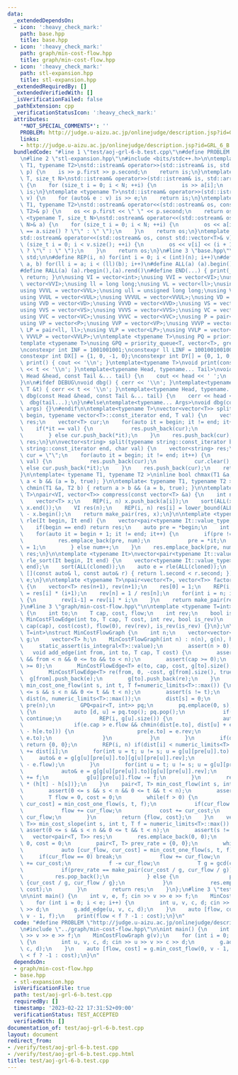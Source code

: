 ```yaml
---
data:
  _extendedDependsOn:
  - icon: ':heavy_check_mark:'
    path: base.hpp
    title: base.hpp
  - icon: ':heavy_check_mark:'
    path: graph/min-cost-flow.hpp
    title: graph/min-cost-flow.hpp
  - icon: ':heavy_check_mark:'
    path: stl-expansion.hpp
    title: stl-expansion.hpp
  _extendedRequiredBy: []
  _extendedVerifiedWith: []
  _isVerificationFailed: false
  _pathExtension: cpp
  _verificationStatusIcon: ':heavy_check_mark:'
  attributes:
    '*NOT_SPECIAL_COMMENTS*': ''
    PROBLEM: http://judge.u-aizu.ac.jp/onlinejudge/description.jsp?id=GRL_6_B
    links:
    - http://judge.u-aizu.ac.jp/onlinejudge/description.jsp?id=GRL_6_B
  bundledCode: "#line 1 \"test/aoj-grl-6-b.test.cpp\"\n#define PROBLEM \"http://judge.u-aizu.ac.jp/onlinejudge/description.jsp?id=GRL_6_B\"\
    \n#line 2 \"stl-expansion.hpp\"\n#include <bits/stdc++.h>\n\ntemplate <typename\
    \ T1, typename T2>\nstd::istream& operator>>(std::istream& is, std::pair<T1, T2>&\
    \ p) {\n    is >> p.first >> p.second;\n    return is;\n}\ntemplate <typename\
    \ T, size_t N>\nstd::istream& operator>>(std::istream& is, std::array<T, N>& a)\
    \ {\n    for (size_t i = 0; i < N; ++i) {\n        is >> a[i];\n    }\n    return\
    \ is;\n}\ntemplate <typename T>\nstd::istream& operator>>(std::istream& is, std::vector<T>&\
    \ v) {\n    for (auto& e : v) is >> e;\n    return is;\n}\ntemplate <typename\
    \ T1, typename T2>\nstd::ostream& operator<<(std::ostream& os, const std::pair<T1,\
    \ T2>& p) {\n    os << p.first << \" \" << p.second;\n    return os;\n}\ntemplate\
    \ <typename T, size_t N>\nstd::ostream& operator<<(std::ostream& os, const std::array<T,\
    \ N>& a) {\n    for (size_t i = 0; i < N; ++i) {\n        os << a[i] << (i + 1\
    \ == a.size() ? \"\" : \" \");\n    }\n    return os;\n}\ntemplate <typename T>\n\
    std::ostream& operator<<(std::ostream& os, const std::vector<T>& v) {\n    for\
    \ (size_t i = 0; i < v.size(); ++i) {\n        os << v[i] << (i + 1 == v.size()\
    \ ? \"\" : \" \");\n    }\n    return os;\n}\n#line 3 \"base.hpp\"\nusing namespace\
    \ std;\n\n#define REP(i, n) for(int i = 0; i < (int)(n); i++)\n#define FOR(i,\
    \ a, b) for(ll i = a; i < (ll)(b); i++)\n#define ALL(a) (a).begin(),(a).end()\n\
    #define RALL(a) (a).rbegin(),(a).rend()\n#define END(...) { print(__VA_ARGS__);\
    \ return; }\n\nusing VI = vector<int>;\nusing VVI = vector<VI>;\nusing VVVI =\
    \ vector<VVI>;\nusing ll = long long;\nusing VL = vector<ll>;\nusing VVL = vector<VL>;\n\
    using VVVL = vector<VVL>;\nusing ull = unsigned long long;\nusing VUL = vector<ull>;\n\
    using VVUL = vector<VUL>;\nusing VVVUL = vector<VVUL>;\nusing VD = vector<double>;\n\
    using VVD = vector<VD>;\nusing VVVD = vector<VVD>;\nusing VS = vector<string>;\n\
    using VVS = vector<VS>;\nusing VVVS = vector<VVS>;\nusing VC = vector<char>;\n\
    using VVC = vector<VC>;\nusing VVVC = vector<VVC>;\nusing P = pair<int, int>;\n\
    using VP = vector<P>;\nusing VVP = vector<VP>;\nusing VVVP = vector<VVP>;\nusing\
    \ LP = pair<ll, ll>;\nusing VLP = vector<LP>;\nusing VVLP = vector<VLP>;\nusing\
    \ VVVLP = vector<VVLP>;\n\ntemplate <typename T>\nusing PQ = priority_queue<T>;\n\
    template <typename T>\nusing GPQ = priority_queue<T, vector<T>, greater<T>>;\n\
    \nconstexpr int INF = 1001001001;\nconstexpr ll LINF = 1001001001001001001ll;\n\
    constexpr int DX[] = {1, 0, -1, 0};\nconstexpr int DY[] = {0, 1, 0, -1};\n\nvoid\
    \ print() { cout << '\\n'; }\ntemplate<typename T>\nvoid print(const T &t) { cout\
    \ << t << '\\n'; }\ntemplate<typename Head, typename... Tail>\nvoid print(const\
    \ Head &head, const Tail &... tail) {\n    cout << head << ' ';\n    print(tail...);\n\
    }\n\n#ifdef DEBUG\nvoid dbg() { cerr << '\\n'; }\ntemplate<typename T>\nvoid dbg(const\
    \ T &t) { cerr << t << '\\n'; }\ntemplate<typename Head, typename... Tail>\nvoid\
    \ dbg(const Head &head, const Tail &... tail) {\n    cerr << head << ' ';\n  \
    \  dbg(tail...);\n}\n#else\ntemplate<typename... Args>\nvoid dbg(const Args &...\
    \ args) {}\n#endif\n\ntemplate<typename T>\nvector<vector<T>> split(typename vector<T>::const_iterator\
    \ begin, typename vector<T>::const_iterator end, T val) {\n    vector<vector<T>>\
    \ res;\n    vector<T> cur;\n    for(auto it = begin; it != end; it++) {\n    \
    \    if(*it == val) {\n            res.push_back(cur);\n            cur.clear();\n\
    \        } else cur.push_back(*it);\n    }\n    res.push_back(cur);\n    return\
    \ res;\n}\n\nvector<string> split(typename string::const_iterator begin, typename\
    \ string::const_iterator end, char val) {\n    vector<string> res;\n    string\
    \ cur = \"\";\n    for(auto it = begin; it != end; it++) {\n        if(*it ==\
    \ val) {\n            res.push_back(cur);\n            cur.clear();\n        }\
    \ else cur.push_back(*it);\n    }\n    res.push_back(cur);\n    return res;\n\
    }\n\ntemplate< typename T1, typename T2 >\ninline bool chmax(T1 &a, T2 b) { return\
    \ a < b && (a = b, true); }\n\ntemplate< typename T1, typename T2 >\ninline bool\
    \ chmin(T1 &a, T2 b) { return a > b && (a = b, true); }\n\ntemplate <typename\
    \ T>\npair<VI, vector<T>> compress(const vector<T> &a) {\n    int n = a.size();\n\
    \    vector<T> x;\n    REP(i, n) x.push_back(a[i]);\n    sort(ALL(x)); x.erase(unique(ALL(x)),\
    \ x.end());\n    VI res(n);\n    REP(i, n) res[i] = lower_bound(ALL(x), a[i])\
    \ - x.begin();\n    return make_pair(res, x);\n}\n\ntemplate <typename It>\nauto\
    \ rle(It begin, It end) {\n    vector<pair<typename It::value_type, int>> res;\n\
    \    if(begin == end) return res;\n    auto pre = *begin;\n    int num = 1;\n\
    \    for(auto it = begin + 1; it != end; it++) {\n        if(pre != *it) {\n \
    \           res.emplace_back(pre, num);\n            pre = *it;\n            num\
    \ = 1;\n        } else num++;\n    }\n    res.emplace_back(pre, num);\n    return\
    \ res;\n}\n\ntemplate <typename It>\nvector<pair<typename It::value_type, int>>\
    \ rle_sort(It begin, It end) {\n    vector<typename It::value_type> cloned(begin,\
    \ end);\n    sort(ALL(cloned));\n    auto e = rle(ALL(cloned));\n    sort(ALL(e),\
    \ [](const auto& l, const auto& r) { return l.second < r.second; });\n    return\
    \ e;\n}\n\ntemplate <typename T>\npair<vector<T>, vector<T>> factorial(int n)\
    \ {\n    vector<T> res(n+1), rev(n+1);\n    res[0] = 1;\n    REP(i, n) res[i+1]\
    \ = res[i] * (i+1);\n    rev[n] = 1 / res[n];\n    for(int i = n; i > 0; i--)\
    \ {\n        rev[i-1] = rev[i] * i;\n    }\n    return make_pair(res, rev);\n\
    }\n#line 3 \"graph/min-cost-flow.hpp\"\n\ntemplate <typename T=int>\nstruct MinCostFlowEdge\
    \ {\n    int to;\n    T cap, cost, flow;\n    int rev;\n    bool is_rev;\n   \
    \ MinCostFlowEdge(int to, T cap, T cost, int rev, bool is_rev)\n        : to(to),\
    \ cap(cap), cost(cost), flow(0), rev(rev), is_rev(is_rev) {}\n};\n\ntemplate <typename\
    \ T=int>\nstruct MinCostFlowGraph {\n    int n;\n    vector<vector<MinCostFlowEdge<T>>>\
    \ g;\n    vector<T> h;\n    MinCostFlowGraph(int n) : n(n), g(n), h(n) {\n   \
    \     static_assert(is_integral<T>::value);\n        assert(n > 0);\n    }\n \
    \   void add_edge(int from, int to, T cap, T cost) {\n        assert(0 <= from\
    \ && from < n && 0 <= to && to < n);\n        assert(cap >= 0);\n        assert(cost\
    \ >= 0);\n        MinCostFlowEdge<T> e(to, cap, cost, g[to].size(), false);\n\
    \        MinCostFlowEdge<T> re(from, 0, -cost, g[from].size(), true);\n      \
    \  g[from].push_back(e);\n        g[to].push_back(re);\n    }\n    pair<T, T>\
    \ min_cost_one_flow(int s, int t, T f=numeric_limits<T>::max()) {\n        assert(0\
    \ <= s && s < n && 0 <= t && t < n);\n        assert(s != t);\n        vector<T>\
    \ dist(n, numeric_limits<T>::max());\n        dist[s] = 0;\n        vector<int>\
    \ pre(n);\n        GPQ<pair<T, int>> pq;\n        pq.emplace(0, s);\n        while(!pq.empty())\
    \ {\n            auto [d, u] = pq.top(); pq.pop();\n            if(dist[u] < d)\
    \ continue;\n            REP(i, g[u].size()) {\n                auto& e = g[u][i];\n\
    \                if(e.cap > e.flow && chmin(dist[e.to], dist[u] + e.cost + h[u]\
    \ - h[e.to])) {\n                    pre[e.to] = e.rev;\n                    pq.emplace(dist[e.to],\
    \ e.to);\n                }\n            }\n        }\n        if(dist[t] == numeric_limits<T>::max())\
    \ return {0, 0};\n        REP(i, n) if(dist[i] < numeric_limits<T>::max()) h[i]\
    \ += dist[i];\n        for(int u = t; u != s; u = g[u][pre[u]].to) {\n       \
    \     auto& e = g[g[u][pre[u]].to][g[u][pre[u]].rev];\n            chmin(f, e.cap\
    \ - e.flow);\n        }\n        for(int u = t; u != s; u = g[u][pre[u]].to) {\n\
    \            auto& e = g[g[u][pre[u]].to][g[u][pre[u]].rev];\n            e.flow\
    \ += f;\n            g[u][pre[u]].flow -= f;\n        }\n        return {f, f\
    \ * (h[t] - h[s])};\n    }\n    pair<T, T> min_cost_flow(int s, int t, T f) {\n\
    \        assert(0 <= s && s < n && 0 <= t && t < n);\n        assert(s != t);\n\
    \        T flow = 0, cost = 0;\n        while(f > 0) {\n            auto [cur_flow,\
    \ cur_cost] = min_cost_one_flow(s, t, f);\n            if(cur_flow == 0) break;\n\
    \            flow += cur_flow;\n            cost += cur_cost;\n            f -=\
    \ cur_flow;\n        }\n        return {flow, cost};\n    }\n    vector<pair<T,\
    \ T>> min_cost_slope(int s, int t, T f = numeric_limits<T>::max()) {\n       \
    \ assert(0 <= s && s < n && 0 <= t && t < n);\n        assert(s != t);\n     \
    \   vector<pair<T, T>> res;\n        res.emplace_back(0, 0);\n        T flow =\
    \ 0, cost = 0;\n        pair<T, T> prev_rate = {0, 0};\n        while(f > 0) {\n\
    \            auto [cur_flow, cur_cost] = min_cost_one_flow(s, t, f);\n       \
    \     if(cur_flow == 0) break;\n            flow += cur_flow;\n            cost\
    \ += cur_cost;\n            f -= cur_flow;\n            T g = gcd(cur_cost, cur_flow);\n\
    \            if(prev_rate == make_pair(cur_cost / g, cur_flow / g)) {\n      \
    \          res.pop_back();\n            } else {\n                prev_rate =\
    \ {cur_cost / g, cur_flow / g};\n            }\n            res.emplace_back(flow,\
    \ cost);\n        }\n        return res;\n    }\n};\n#line 3 \"test/aoj-grl-6-b.test.cpp\"\
    \n\nint main() {\n    int v, e, f; cin >> v >> e >> f;\n    MinCostFlowGraph g(v);\n\
    \    for (int i = 0; i < e; i++) {\n        int u, v, c, d; cin >> u >> v >> c\
    \ >> d;\n        g.add_edge(u, v, c, d);\n    }\n    auto [flow, cost] = g.min_cost_flow(0,\
    \ v - 1, f);\n    print(flow < f ? -1 : cost);\n}\n"
  code: "#define PROBLEM \"http://judge.u-aizu.ac.jp/onlinejudge/description.jsp?id=GRL_6_B\"\
    \n#include \"../graph/min-cost-flow.hpp\"\n\nint main() {\n    int v, e, f; cin\
    \ >> v >> e >> f;\n    MinCostFlowGraph g(v);\n    for (int i = 0; i < e; i++)\
    \ {\n        int u, v, c, d; cin >> u >> v >> c >> d;\n        g.add_edge(u, v,\
    \ c, d);\n    }\n    auto [flow, cost] = g.min_cost_flow(0, v - 1, f);\n    print(flow\
    \ < f ? -1 : cost);\n}\n"
  dependsOn:
  - graph/min-cost-flow.hpp
  - base.hpp
  - stl-expansion.hpp
  isVerificationFile: true
  path: test/aoj-grl-6-b.test.cpp
  requiredBy: []
  timestamp: '2023-02-22 17:31:52+09:00'
  verificationStatus: TEST_ACCEPTED
  verifiedWith: []
documentation_of: test/aoj-grl-6-b.test.cpp
layout: document
redirect_from:
- /verify/test/aoj-grl-6-b.test.cpp
- /verify/test/aoj-grl-6-b.test.cpp.html
title: test/aoj-grl-6-b.test.cpp
---
```

